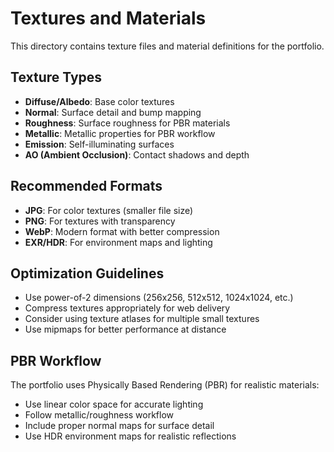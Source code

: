 # Textures and Materials

This directory contains texture files and material definitions for the portfolio.

## Texture Types
- **Diffuse/Albedo**: Base color textures
- **Normal**: Surface detail and bump mapping
- **Roughness**: Surface roughness for PBR materials
- **Metallic**: Metallic properties for PBR workflow
- **Emission**: Self-illuminating surfaces
- **AO (Ambient Occlusion)**: Contact shadows and depth

## Recommended Formats
- **JPG**: For color textures (smaller file size)
- **PNG**: For textures with transparency
- **WebP**: Modern format with better compression
- **EXR/HDR**: For environment maps and lighting

## Optimization Guidelines
- Use power-of-2 dimensions (256x256, 512x512, 1024x1024, etc.)
- Compress textures appropriately for web delivery
- Consider using texture atlases for multiple small textures
- Use mipmaps for better performance at distance

## PBR Workflow
The portfolio uses Physically Based Rendering (PBR) for realistic materials:
- Use linear color space for accurate lighting
- Follow metallic/roughness workflow
- Include proper normal maps for surface detail
- Use HDR environment maps for realistic reflections
